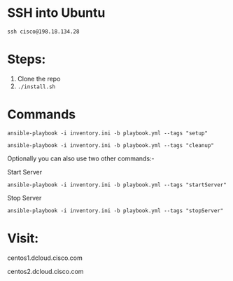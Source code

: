 
# SSH into Ubuntu
`ssh cisco@198.18.134.28`

# Steps:
1. Clone the repo
2. `./install.sh`


# Commands
```
ansible-playbook -i inventory.ini -b playbook.yml --tags "setup"
```
```
ansible-playbook -i inventory.ini -b playbook.yml --tags "cleanup"
```

Optionally you can also use two other commands:-

Start Server

```
ansible-playbook -i inventory.ini -b playbook.yml --tags "startServer"
```

Stop Server
```
ansible-playbook -i inventory.ini -b playbook.yml --tags "stopServer"
```

# Visit:
centos1.dcloud.cisco.com

centos2.dcloud.cisco.com
